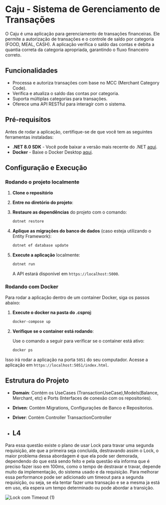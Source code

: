 # Caju - Sistema de Gerenciamento de Transações

O Caju é uma aplicação para gerenciamento de transações financeiras. Ele permite a autorização de transações e o controle de saldo por categoria (FOOD, MEAL, CASH). A aplicação verifica o saldo das contas e debita a quantia correta da categoria apropriada, garantindo o fluxo financeiro correto.

## Funcionalidades

- Processa e autoriza transações com base no MCC (Merchant Category Code).
- Verifica e atualiza o saldo das contas por categoria.
- Suporta múltiplas categorias para transações.
- Oferece uma API RESTful para interagir com o sistema.
## Pré-requisitos

Antes de rodar a aplicação, certifique-se de que você tem as seguintes ferramentas instaladas:

- **.NET 8.0 SDK** - Você pode baixar a versão mais recente do .NET [aqui](https://dotnet.microsoft.com/download).
- **Docker** - Baixe o Docker Desktop [aqui](https://www.docker.com/products/docker-desktop).

## Configuração e Execução

### Rodando o projeto localmente

1. **Clone o repositório**

2. **Entre no diretório do projeto**:

3. **Restaure as dependências** do projeto com o comando:

    ```bash
    dotnet restore
    ```

4. **Aplique as migrações do banco de dados** (caso esteja utilizando o Entity Framework):

    ```bash
    dotnet ef database update
    ```

5. **Execute a aplicação** localmente:

    ```bash
    dotnet run
    ```

    A API estará disponível em `https://localhost:5000`.

### Rodando com Docker

Para rodar a aplicação dentro de um container Docker, siga os passos abaixo:

1. **Execute o docker na pasta do .csproj**:

    ```bash
    docker-compose up
    ```

2. **Verifique se o container está rodando**:

    Use o comando a seguir para verificar se o container está ativo:

    ```bash
    docker ps
    ```
 Isso irá rodar a aplicação na porta `5051` do seu computador. Acesse a aplicação em `https://localhost:5051/index.html`.
 
## Estrutura do Projeto

- **Domain**: Contém os UseCases (TransactionUseCase),Models(Balance, Merchant, etc) e Ports (Interfaces de conexão com os repositories).
- **Driven**: Contém Migrations, Configurações de Banco e Repositorios.
- **Driver**: Contém Controller TransactionController

- ## L4 

Para essa questão existe o plano de usar Lock para travar uma segunda requisição, ate que a primeira seja concluida, destravando assim o Lock, o maior problema dessa abordagem é que ela pode ser demorada, dependendo do que está sendo feito e pela questão ela informa que é preciso fazer isso em 100ms, como o tempo de destravar e travar, depende muito da implementação, do sistema usado e da requisição. Para melhorar essa performance pode ser adicionado um timeout para a segunda requisição, ou seja, se ela tentar fazer uma transação e se a mesma ja está em uso, ela espera um tempo determinado ou pode abordar a transição.

![Lock com Timeout (1)](https://github.com/user-attachments/assets/7fea637b-a4d5-49da-ab78-baf5bd3f9f90)


